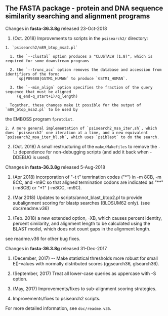 
## The FASTA package - protein and DNA sequence similarity searching and alignment programs

Changes in **fasta-36.3.8g** released 23-Oct-2018

  1. (Oct. 2018) Improvements to scripts in the `psisearch2/` directory:

    1. `psisearch2/m89_btop_msa2.pl`

      1. the `--clustal` option produces a "CLUSTALW (1.8)", which is required for some downstream programs

      2. the `--trunc_acc` option removes the database and accession from identifiers of the form:
         `sp|P09488|GSTM1_HUMAN` to produce `GSTM1_HUMAN`.

      3. the `--min_align` option specifies the fraction of the query sequence that must be aligned 
         (q_end-q_start+1)/q_length)

      Together, these changes make it possible for the output of `m89_btop_msa2.pl` to be used by
the EMBOSS program `fprotdist`.

    2. A more general implementation of `psisearch2_msa_iter.sh`, which does `psisearch2` one iteration at a time, and a new equivalent `psisearch2_msa_iter_bl.sh`, which uses `psiblast` to do the search.

  2. (Oct. 2018) A small restructuring of the `make/Makefiles` to remove the `-lz` dependence for non-debugging scripts (and add it back when -DDEBUG is used).

Changes in **fasta-36.3.8g** released 5-Aug-2018

1. (Apr 2018) incorporation of "-t t" temrination codes ("*") in -m 8CB, -m 8CC, and -m9C so that aligned termination codons are indicated as "**" (-m8CB) or
"*1" (-m8CC, -m9C).

2. (Mar 2018) Updates to scripts/annot_blast_btop2.pl to provide
subalignment scoring for blastp searches (BLOSUM62 only).  (see
doc/readme.v36)

3. (Feb. 2018) a new extended option, -XB, which causes percent
identity, percent similarity, and alignment length to be calculated
using the BLAST model, which does not count gaps in the alignment
length.

see readme.v36 for other bug fixes.

Changes in **fasta-36.3.8g** released 31-Dec-2017

1. (December, 2017) -- Make statistical thresholds more robust for
   small E()-values with normally distributed scores (ggsearch36,
   glsearch36).

2. (September, 2017) Treat all lower-case queries as uppercase with -S option.

3. (May, 2017) Improvements/fixes to sub-alignment scoring strategies.

4. Improvements/fixes to psisearch2 scripts.

For more detailed information, see `doc/readme.v36`.

